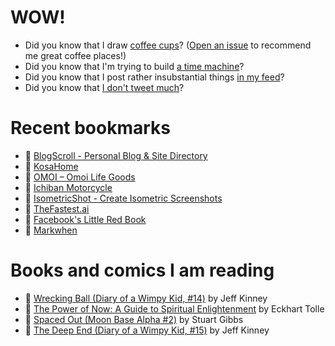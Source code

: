 # WOW!

- Did you know that I draw [coffee cups](https://papercups.mamuso.net/)? ([Open an issue](https://github.com/mamuso/papercups/issues) to recommend me great coffee places!)
- Did you know that I'm trying to build [a time machine](https://github.com/mamuso/fluxcapacitor)?
- Did you know that I post rather insubstantial things [in my feed](https://feed.mamuso.net/)?
- Did you know that [I don't tweet much](https://twitter.com/mamuso)?

# Recent bookmarks

- 👀 [BlogScroll - Personal Blog & Site Directory](https://blogscroll.com/)
- 👀 [KosaHome](https://kosaarts.com/)
- 👀 [OMOI – Omoi Life Goods](https://omoionline.com/)
- 👀 [Ichiban Motorcycle](https://www.ichiban.bike/#gorilla-mode)
- 👀 [IsometricShot - Create Isometric Screenshots](https://isometricshot.com/)
- 👀 [TheFastest.ai](https://thefastest.ai/)
- 👀 [Facebook's Little Red Book](https://www.map.cv/blog/redbook)
- 👀 [Markwhen](https://markwhen.com/)


# Books and comics I am reading

- 📘 [Wrecking Ball (Diary of a Wimpy Kid, #14)](https://www.goodreads.com/book/show/44091234) by Jeff Kinney
- 📘 [The Power of Now: A Guide to Spiritual Enlightenment](https://www.goodreads.com/book/show/6512869) by Eckhart Tolle
- 📘 [Spaced Out (Moon Base Alpha #2)](https://www.goodreads.com/book/show/26022750) by Stuart Gibbs
- 📘 [The Deep End (Diary of a Wimpy Kid, #15)](https://www.goodreads.com/book/show/51468119) by Jeff Kinney

